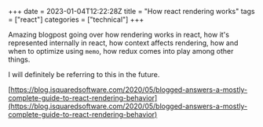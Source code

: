 +++ 
date = 2023-01-04T12:22:28Z
title = "How react rendering works"
tags = ["react"]
categories = ["technical"]
+++

Amazing blogpost going over how rendering works in react, how it's represented internally in react, how context affects rendering, how and when to optimize using `memo`, how redux comes into play among other things.


I will definitely be referring to this in the future.

[https://blog.isquaredsoftware.com/2020/05/blogged-answers-a-mostly-complete-guide-to-react-rendering-behavior](https://blog.isquaredsoftware.com/2020/05/blogged-answers-a-mostly-complete-guide-to-react-rendering-behavior)
